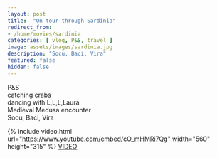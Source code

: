 ```yaml
---
layout: post
title:  "On tour through Sardinia"
redirect_from: 
- /home/movies/sardinia
categories: [ vlog, P&S, travel ]
image: assets/images/sardinia.jpg
description: "Socu, Baci, Vira"
featured: false
hidden: false
---
```

P&S  
catching crabs  
dancing with L,L,L,Laura  
Medieval Medusa encounter  
Socu, Baci, Vira  

{% include video.html url="https://www.youtube.com/embed/cO_mHMRi7Qg" width="560" height="315" %}
[VIDEO](http://www.youtube.com/watch?v=cO_mHMRi7Qg)